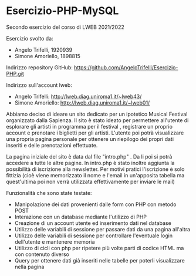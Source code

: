 # Esercizio-PHP-MySQL
Secondo esercizio del corso di LWEB 2021/2022

Esercizio svolto da:
  - Angelo Trifelli, 1920939
  - Simone Amoriello, 1898815

Indirizzo repository GitHub:
https://github.com/AngeloTrifelli/Esercizio-PHP.git

Indirizzo sull'account lweb:
  - Angelo Trifelli: http://lweb.diag.uniroma1.it/~lweb43/
  - Simone Amoriello: http://lweb.diag.uniroma1.it/~lweb01/

Abbiamo deciso di ideare un sito dedicato per un ipotetico Musical Festival organizzato dalla Sapienza.
Il sito è stato ideato per permettere all'utente di esplorare gli artisti in programma per il festival , registrare un proprio account e prenotare i biglietti
per gli artisti. L'utente poi potrà visualizzare una propria pagina personale per ottenere un riepilogo dei propri dati inseriti e delle prenotazioni effettuate.

La pagina iniziale del sito è data dal file "intro.php" . Da li poi si potrà accedere a tutte le altre pagine.
In intro.php è stato inoltre aggiunta la possibilità di iscrizione alla newsletter. Per motivi pratici l'iscrizione è solo fittizia (cioè viene memorizzato il nome
e l'email in un'apposita tabella ma quest'ultima poi non verrà utilizzata effettivamente per inviare le mail)

Funzionalità che sono state testate:
  - Manipolazione dei dati provenienti dalle form con PHP con metodo POST 
  - Interazione con un database mediante l'utilizzo di PHP 
  - Creazione di un account utente ed inserimento dati nel database
  - Utilizzo delle variabili di sessione per passare dati da una pagina all'altra
  - Utilizzo delle variabili di sessione per controllare l'eventuale login dell'utente e mantenere memoria 
  - Utilizzo di cicli con php per ripetere più volte parti di codice HTML ma con contenuto diverso 
  - Query per ottenere dati già inseriti nelle tabelle per poterli visualizzare nella pagina
  



